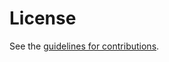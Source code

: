 # License

See the
[guidelines for contributions](https://github.com/SIDN/ietf-rpp-core/blob/main/CONTRIBUTING.md).
